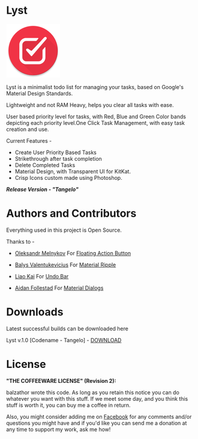 Lyst
===========

![Launcher Icon](/app/src/main/res/drawable-xxhdpi/logo_splash.png)


Lyst is a minimalist todo list for managing your tasks, based on Google's Material Design Standards. 

Lightweight and not RAM Heavy, helps you clear all tasks with ease.

User based priority level for tasks, with Red, Blue and Green Color bands depicting each priority level.One Click Task Management, with easy task creation and use.

Current Features -

* Create User Priority Based Tasks
* Strikethrough after task completion
* Delete Completed Tasks
* Material Design, with Transparent UI for KitKat.
* Crisp Icons custom made using Photoshop.



***Release Version - "Tangelo"***




# Authors and Contributors

Everything used in this project is Open Source.

Thanks to -

* [Oleksandr Melnykov](https://github.com/makovkastar) For [Floating Action Button](https://github.com/makovkastar/FloatingActionButton)

* [Balys Valentukevicius](https://github.com/balysv) For [Material Ripple](https://github.com/balysv/material-ripple)

* [Liao Kai](https://github.com/soarcn) For [Undo Bar](https://github.com/soarcn/UndoBar)

* [Aidan Follestad](https://github.com/afollestad) For [Material Dialogs](https://github.com/afollestad/material-dialogs)





# Downloads

Latest successful builds can be downloaded here

Lyst v.1.0 [Codename - Tangelo] - [DOWNLOAD](https://www.dropbox.com/s/7706crdgmdceb5x/Lyst%20%5B1.0%20Codename%20Tangelo%5D.apk?dl=0)





License
=======

**"THE COFFEEWARE LICENSE" (Revision 2):**

balzathor wrote this code. As long as you retain this notice you
can do whatever you want with this stuff. If we meet some day, and you think 
this stuff is worth it, you can buy me a coffee in return. 

Also, you might consider adding me on [Facebook](https://www.facebook.com/profile.php?id=100009288115463) for any comments and/or 
questions you might have and if you'd like you can send me a donation at any time to support my work, ask me how!
